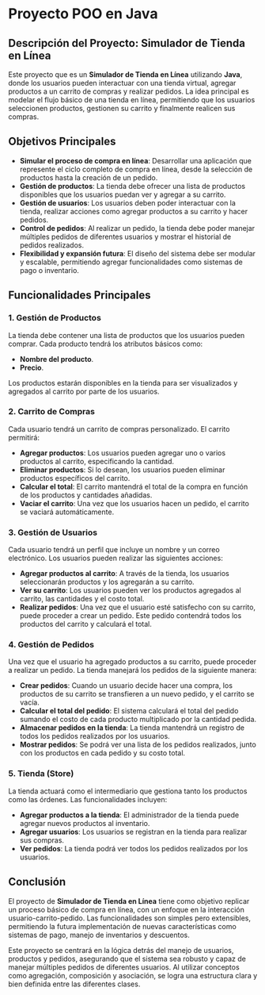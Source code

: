 # Proyecto POO en Java

## Descripción del Proyecto: Simulador de Tienda en Línea
Este proyecto que es un **Simulador de Tienda en Línea** utilizando **Java**, donde los usuarios pueden interactuar con una tienda virtual, agregar productos a un carrito de compras y realizar pedidos. La idea principal es modelar el flujo básico de una tienda en línea, permitiendo que los usuarios seleccionen productos, gestionen su carrito y finalmente realicen sus compras.

## Objetivos Principales
- **Simular el proceso de compra en línea**: Desarrollar una aplicación que represente el ciclo completo de compra en línea, desde la selección de productos hasta la creación de un pedido.
- **Gestión de productos**: La tienda debe ofrecer una lista de productos disponibles que los usuarios puedan ver y agregar a su carrito.
- **Gestión de usuarios**: Los usuarios deben poder interactuar con la tienda, realizar acciones como agregar productos a su carrito y hacer pedidos.
- **Control de pedidos**: Al realizar un pedido, la tienda debe poder manejar múltiples pedidos de diferentes usuarios y mostrar el historial de pedidos realizados.
- **Flexibilidad y expansión futura**: El diseño del sistema debe ser modular y escalable, permitiendo agregar funcionalidades como sistemas de pago o inventario.

## Funcionalidades Principales

### 1. Gestión de Productos
La tienda debe contener una lista de productos que los usuarios pueden comprar. Cada producto tendrá los atributos básicos como:
- **Nombre del producto**.
- **Precio**.

Los productos estarán disponibles en la tienda para ser visualizados y agregados al carrito por parte de los usuarios.

### 2. Carrito de Compras
Cada usuario tendrá un carrito de compras personalizado. El carrito permitirá:
- **Agregar productos**: Los usuarios pueden agregar uno o varios productos al carrito, especificando la cantidad.
- **Eliminar productos**: Si lo desean, los usuarios pueden eliminar productos específicos del carrito.
- **Calcular el total**: El carrito mantendrá el total de la compra en función de los productos y cantidades añadidas.
- **Vaciar el carrito**: Una vez que los usuarios hacen un pedido, el carrito se vaciará automáticamente.

### 3. Gestión de Usuarios
Cada usuario tendrá un perfil que incluye un nombre y un correo electrónico. Los usuarios pueden realizar las siguientes acciones:
- **Agregar productos al carrito**: A través de la tienda, los usuarios seleccionarán productos y los agregarán a su carrito.
- **Ver su carrito**: Los usuarios pueden ver los productos agregados al carrito, las cantidades y el costo total.
- **Realizar pedidos**: Una vez que el usuario esté satisfecho con su carrito, puede proceder a crear un pedido. Este pedido contendrá todos los productos del carrito y calculará el total.

### 4. Gestión de Pedidos
Una vez que el usuario ha agregado productos a su carrito, puede proceder a realizar un pedido. La tienda manejará los pedidos de la siguiente manera:
- **Crear pedidos**: Cuando un usuario decide hacer una compra, los productos de su carrito se transfieren a un nuevo pedido, y el carrito se vacía.
- **Calcular el total del pedido**: El sistema calculará el total del pedido sumando el costo de cada producto multiplicado por la cantidad pedida.
- **Almacenar pedidos en la tienda**: La tienda mantendrá un registro de todos los pedidos realizados por los usuarios.
- **Mostrar pedidos**: Se podrá ver una lista de los pedidos realizados, junto con los productos en cada pedido y su costo total.

### 5. Tienda (Store)
La tienda actuará como el intermediario que gestiona tanto los productos como las órdenes. Las funcionalidades incluyen:
- **Agregar productos a la tienda**: El administrador de la tienda puede agregar nuevos productos al inventario.
- **Agregar usuarios**: Los usuarios se registran en la tienda para realizar sus compras.
- **Ver pedidos**: La tienda podrá ver todos los pedidos realizados por los usuarios.

## Conclusión
El proyecto de **Simulador de Tienda en Línea** tiene como objetivo replicar un proceso básico de compra en línea, con un enfoque en la interacción usuario-carrito-pedido. Las funcionalidades son simples pero extensibles, permitiendo la futura implementación de nuevas características como sistemas de pago, manejo de inventarios y descuentos.

Este proyecto se centrará en la lógica detrás del manejo de usuarios, productos y pedidos, asegurando que el sistema sea robusto y capaz de manejar múltiples pedidos de diferentes usuarios. Al utilizar conceptos como agregación, composición y asociación, se logra una estructura clara y bien definida entre las diferentes clases.
